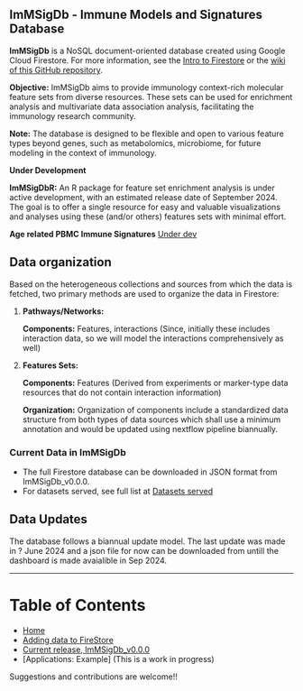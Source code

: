 ## ImMSigDb - Immune Models and Signatures Database

**ImMSigDb** is a NoSQL document-oriented database created using Google Cloud Firestore. For more information, see the [Intro to Firestore](https://firebase.google.com/docs/firestore) or the [wiki of this GitHub repository](https://github.com/amnahsiddiqa/GCPFirebase_ImmuneData/wiki).

**Objective:** ImMSigDb aims to provide immunology context-rich molecular feature sets from diverse resources. These sets can be used for enrichment analysis and multivariate data association analysis, facilitating the immunology research community.

**Note:** The database is designed to be flexible and open to various feature types beyond genes, such as metabolomics, microbiome, for future modeling in the context of immunology.

**Under Development**

**ImMSigDbR:** An R package for feature set enrichment analysis is under active development, with an estimated release date of September 2024. The goal is to offer a single resource for easy and valuable visualizations and analyses using these (and/or others) features sets with minimal effort.

**Age related PBMC Immune Signatures** [Under dev](https://github.com/amnahsiddiqa/ImMSigDb/wiki/Age-related-PBMC-Immune-Signatures)


## Data organization

Based on the heterogeneous collections and sources from which the data is fetched, two primary methods are used to organize the data in Firestore:

1. **Pathways/Networks:**

   **Components:** Features, interactions (Since, initially these includes interaction data, so we will model the interactions comprehensively as well)
2. **Features Sets:**
   
   **Components:** Features (Derived from experiments or marker-type data resources that do not contain interaction information)

   **Organization:** Organization of components include a standardized data structure from both types of data sources which shall use a minimum annotation and would be updated using nextflow pipeline biannually.  

### Current Data in ImMSigDb

* The full Firestore database can be downloaded in JSON format from ImMSigDb_v0.0.0.
* For datasets served, see full list at [Datasets served](https://github.com/amnahsiddiqa/ImMSigDb/wiki)

## Data Updates

The database follows a biannual update model. The last update was made in ? June 2024 and a json file for now can be downloaded from untill the dashboard is made avaialible in Sep 2024.

---

# Table of Contents

* [Home](https://github.com/amnahsiddiqa/GCPFirebase_ImmuneData/wiki)
* [Adding data to FireStore](https://github.com/amnahsiddiqa/ImmFeSdb/wiki/Adding-data-to-Firestore)
* [Current release, ImMSigDb_v0.0.0](https://github.com/amnahsiddiqa/ImMSigDb/wiki)
* [Applications: Example] (This is a work in progress)
  

Suggestions and contributions are welcome!!
